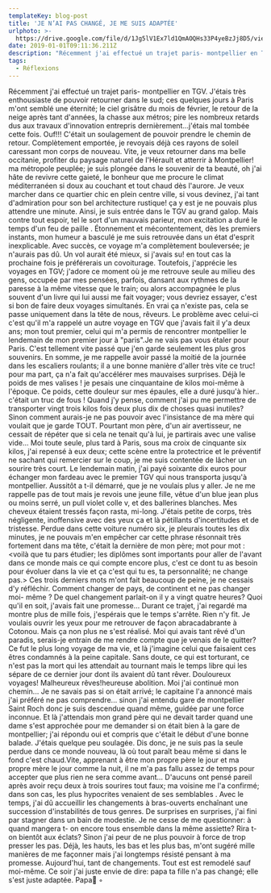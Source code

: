 ```yaml
---
templateKey: blog-post
title: 'JE N’AI PAS CHANGÉ, JE ME SUIS ADAPTÉE'
urlphoto: >-
  https://drive.google.com/file/d/1Jg5lV1Ex7ld1QmAOQHs33P4yeBzJj8D5/view?usp=drivesdk
date: 2019-01-01T09:11:36.211Z
description: "Récemment j'ai effectué un trajet paris- montpellier en TGV. J'étais très enthousiaste de pouvoir retourner dans le sud; ces quelques jours à Paris m'ont semblé une éternité; le ciel grisâtre du mois de février, le retour de la neige après tant d'années, la chasse aux métros; pire les nombreux retards dus aux travaux d'innovation entrepris dernièrement...j'étais mal tombée cette fois. Ouf!!!\P"
tags:
  - Réflexions
---
```

Récemment j'ai effectué un trajet paris- montpellier en TGV. J'étais très enthousiaste de pouvoir retourner dans le sud; ces quelques jours à Paris m'ont semblé une éternité; le ciel grisâtre du mois de février, le retour de la neige après tant d'années, la chasse aux métros; pire les nombreux retards dus aux travaux d'innovation entrepris dernièrement...j'étais mal tombée cette fois. Ouf!!! C'était un soulagement de pouvoir prendre le chemin de retour. Complètement emportée, je revoyais déjà ces rayons de soleil caressant mon corps de nouveau. Vite, je veux retourner dans ma belle occitanie, profiter du paysage naturel de l'Hérault et atterrir à Montpellier! ma métropole peuplée; je suis plongée dans le souvenir de ta beauté, oh j'ai hâte de revivre cette gaieté, le bonheur que me procure le climat méditerranéen si doux au couchant et tout chaud dès l'aurore. Je veux marcher dans ce quartier chic en plein centre ville, si vous devinez, j'ai tant d'admiration pour son bel architecture rustique! ça y est je ne pouvais plus attendre une minute. Ainsi, je suis entrée dans le TGV au grand galop. Mais contre tout espoir, tel le sort d'un mauvais parieur, mon excitation a duré le temps d'un feu de paille . Étonnement et mécontentement, dès les premiers instants, mon humeur a basculé je me suis retrouvée dans un état d'esprit inexplicable. Avec succès, ce voyage m'a complètement bouleversée; je n'aurais pas dû. Un vol aurait été mieux, si j'avais su! en tout cas la prochaine fois je préférerais un covoiturage. Toutefois, j'apprécie les voyages en TGV; j'adore ce moment où je me retrouve seule au milieu des gens, occupée par mes pensées, parfois, dansant aux rythmes de la paresse à la même vitesse que le train; ou alors accompagnée le plus souvent d'un livre qui lui aussi me fait voyager; vous devriez essayer, c'est si bon de faire deux voyages simultanés. En vrai ça n'existe pas, cela se passe uniquement dans la tête de nous, rêveurs. Le problème avec celui-ci c'est qu'il m'a rappelé un autre voyage en TGV que j'avais fait il y'a deux ans; mon tout premier, celui qui m'a permis de rencontrer montpellier le lendemain de mon premier jour à "paris".Je ne vais pas vous étaler pour Paris. C'est tellement vite passé que j'en garde seulement les plus gros souvenirs. En somme, je me rappelle avoir passé la moitié de la journée dans les escaliers roulants; il a une bonne manière d'aller très vite ce truc! pour ma part, ça n'a fait qu'accélérer mes mauvaises surprises. Déjà le poids de mes valises ! je pesais une cinquantaine de kilos moi-même à l'époque. Ce poids, cette douleur sur mes épaules, elle a duré jusqu'à hier.. c'était un truc de fous ! Quand j'y pense, comment j'ai pu me permettre de transporter vingt trois kilos fois deux plus dix de choses quasi inutiles? Sinon comment aurais-je ne pas pouvoir avec l'insistance de ma mère qui voulait que je garde TOUT. Pourtant mon père, d'un air avertisseur, ne cessait de répéter que si cela ne tenait qu'à lui, je partirais avec une valise vide... Moi toute seule, plus tard à Paris, sous ma croix de cinquante six kilos, j'ai repensé à eux deux; cette scène entre la protectrice et le préventif ne sachant qui remercier sur le coup, je me suis contentée de lâcher un sourire très court. Le lendemain matin, j'ai payé soixante dix euros pour échanger mon fardeau avec le premier TGV qui nous transporta jusqu'à montpellier. Aussitôt a t-il démarré, que je ne voulais plus y aller. Je ne me rappelle pas de tout mais je revois une jeune fille, vêtue d'un blue jean plus ou moins serré, un pull violet colle v, et des ballerines blanches. Mes cheveux étaient tressés façon rasta, mi-long. J'étais petite de corps, très négligente, inoffensive avec des yeux ça et là pétillants d'incertitudes et de tristesse. Perdue dans cette voiture numéro six, je pleurais toutes les dix minutes, je ne pouvais m'en empêcher car cette phrase résonnait très fortement dans ma tête, c'était la dernière de mon père; mot pour mot :<voilà que tu pars étudier; les diplômes sont importants pour aller de l'avant dans ce monde mais ce qui compte encore plus, c'est ce dont tu as besoin pour évoluer dans la vie et ça c'est qui tu es, ta personnalité; ne change pas.> Ces trois derniers mots m'ont fait beaucoup de peine, je ne cessais d'y réfléchir. Comment changer de pays, de continent et ne pas changer moi- même ? De quel changement parlait-on il y a vingt quatre heures? Quoi qu'il en soit, j'avais fait une promesse... Durant ce trajet, j'ai regardé ma montre plus de mille fois, j'espérais que le temps s'arrête. Rien n'y fit. Je voulais ouvrir les yeux pour me retrouver de façon abracadabrante à Cotonou. Mais ça non plus ne s'est réalisé. Moi qui avais tant rêvé d'un paradis, serais-je entrain de me rendre compte que je venais de le quitter? Ce fut le plus long voyage de ma vie, et là j'imagine celui que faisaient ces êtres condamnés à la peine capitale. Sans doute, ce qui est torturant, ce n'est pas la mort qui les attendait au tournant mais le temps libre qui les sépare de ce dernier jour dont ils avaient dû tant rêver. Douloureux voyages! Malheureux rêves!heureuse abolition. Moi j'ai continué mon chemin... Je ne savais pas si on était arrivé; le capitaine l'a annoncé mais j'ai préféré ne pas comprendre... sinon j'ai entendu gare de montpellier Saint Roch donc je suis descendue quand même, guidée par une force inconnue. Et là j'attendais mon grand père qui ne devait tarder quand une dame s'est approchée pour me demander si on était bien à la gare de montpellier; j'ai répondu oui et compris que c'était le début d'une bonne balade. J'étais quelque peu soulagée. Dis donc, je ne suis pas la seule perdue dans ce monde nouveau, là où tout paraît beau même si dans le fond c'est chaud.Vite, apprenant à être mon propre père le jour et ma propre mère le jour comme la nuit, il ne m'a pas fallu assez de temps pour accepter que plus rien ne sera comme avant... D'aucuns ont pensé pareil après avoir reçu deux à trois sourires tout faux; ma voisine me l'a confirmé; dans son cas, les plus hypocrites venaient de ses semblables . Avec le temps, j'ai dû accueillir les changements à bras-ouverts enchaînant une succession d'instabilités de tous genres. De surprises en surprises, j'ai fini par stagner dans un bain de modestie. Je ne cesse de me questionner: à quand mangera t- on encore tous ensemble dans la même assiette? Rira t-on bientôt aux éclats? Sinon j'ai peur de ne plus pouvoir à force de trop presser les pas. Déjà, les hauts, les bas et les plus bas, m'ont sugéré mille manières de me façonner mais j'ai longtemps résisté pensant à ma promesse. Aujourd'hui, tant de changements. Tout est est remodelé sauf moi-même. Ce soir j'ai juste envie de dire: papa ta fille n'a pas changé; elle s'est juste adaptée. Papa💙 ◦
